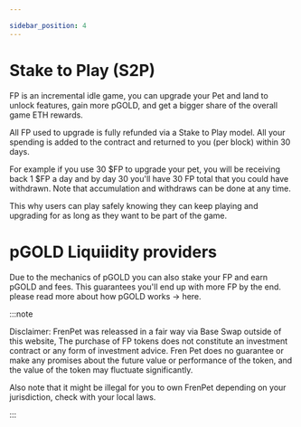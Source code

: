 ```yaml
---

sidebar_position: 4
---
```


# Stake to Play (S2P)

FP is an incremental idle game, you can upgrade your Pet and land to unlock features, gain more pGOLD, and get a bigger share of the overall game ETH rewards. 

All FP used to upgrade is fully refunded via a Stake to Play model. All your spending is added to the contract and returned to you (per block) within 30 days.

For example if you use 30 $FP to upgrade your pet, you will be receiving back 1 $FP a day and by day 30 you'll have 30 FP total that you could have withdrawn. Note that accumulation and withdraws can be done at any time.

This why users can play safely knowing they can keep playing and upgrading for as long as they want to be part of the game.

# pGOLD Liquiidity providers

Due to the mechanics of pGOLD you can also stake your FP and earn pGOLD and fees. This guarantees you'll end up with more FP by the end. please read more about how pGOLD works -> here.




:::note

Disclaimer: FrenPet was releassed in a fair way via Base Swap outside of this website, The purchase of FP tokens does not constitute an investment contract or any form of investment advice. Fren Pet does no guarantee or make any promises about the future value or performance of the token, and the value of the token may fluctuate significantly.

Also note that it might be illegal for you to own FrenPet depending on your jurisdiction, check with your local laws.

:::